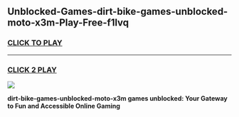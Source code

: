 
## Unblocked-Games-dirt-bike-games-unblocked-moto-x3m-Play-Free-f1lvq
<h3>
<a href="https://premium76.site?title=dirt-bike-games-unblocked-moto-x3m&ref=23A">CLICK TO PLAY</a></h3>
<hr>

<h3>
<a href="https://premium76.site?title=dirt-bike-games-unblocked-moto-x3m&ref=23A">CLICK 2 PLAY</a>
  
</h3>

<a href="https://premium76.site?title=dirt-bike-games-unblocked-moto-x3m&ref=23A"><img src="https://clearcache.store/games.png"></a>


**dirt-bike-games-unblocked-moto-x3m games unblocked: Your Gateway to Fun and Accessible Online Gaming**
